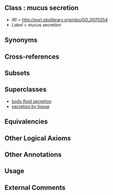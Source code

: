 
## Class : mucus secretion

 * *IRI* = http://purl.obolibrary.org/obo/GO_0070254
 * *Label* = mucus secretion

## Synonyms


## Cross-references


## Subsets


## Superclasses

 * [body fluid secretion](../../GO/89/GO_0007589.md)
 * [secretion by tissue](../../GO/41/GO_0032941.md)

## Equivalencies


## Other Logical Axioms


## Other Annotations


## Usage


## External Comments

